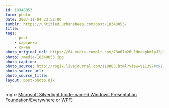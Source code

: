 ```yaml
---
id: 18348053
form: photo
date: 2007-11-04 23:52:00
tumblr: https://untitled.urbansheep.com/post/18348053/
title:
tags:
    - post
    - картинки
    - синее
photo_original_url: https://64.media.tumblr.com/78n67m26L1dnaepbm1pJ2p3M_1280.jpg
photo: /media/18348053.jpg
photo_caption: 
photo_source: http://rogix.livejournal.com/110885.html?view=911397#t911397
photo_source_url:
photo_source_title:
layout: post-photo.njk
---
```


<p>rogix: <a href="http://rogix.livejournal.com/110885.html">Microsoft Silverlight (code-named Windows Presentation Foundation/Everywhere or WPF)</a></p>
